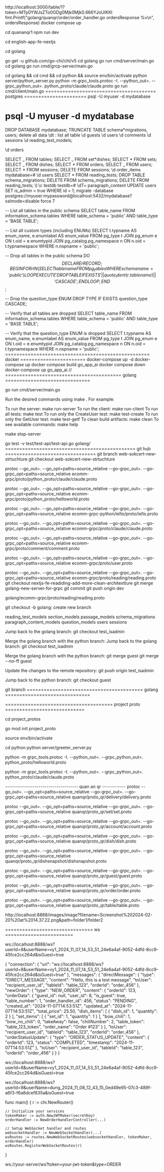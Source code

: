 http://localhost:3000/table/1?token=MTp0YWJsZTo0ODg0Mjk0Mjk0.666YJoUIKKI
fmt.Printf("golang/quanqr/order/order_handler.go ordersResponse %v\n", ordersResponse)
docker compose up

cd quananqr1
npm run dev

cd english-app-fe-nextjs

cd golang

go get -u github.com/go-chi/chi/v5
cd golang
go run cmd/server/main.go
cd golang
go run cmd/grcp-server/main.go

cd golang && cd cmd && cd python && source env/bin/activate
python server/python_server.py
python -m grpc_tools.protoc -I. --python_out=. --grpc_python_out=. python_proto/claude/claude.proto
go run cmd/client/main.go
======================================= postgres ======================
psql -U myuser -d mydatabase

# psql -U myuser -d mydatabase

DROP DATABASE mydatabase;
TRUNCATE TABLE schema\*migrations, users; delete all data
\dt : list all table
\d guests
\d users
\d comments
\d sessions
\d reading_test_models;

\d orders

SELECT _ FROM tables;
SELECT _ FROM set*dishes;
SELECT * FROM sets;
SELECT _ FROM dishes;
SELECT \* FROM orders;
SELECT _ FROM users;
SELECT \* FROM sessions;
DELETE FROM sessions;
\d order_items
mydatabase=# \d users
SELECT \* FROM reading_tests;
DROP TABLE schema_migrations;
DELETE FROM schema_migrations;
DELETE FROM reading_tests;
\l
\c testdb
testdb=# \dT+ paragraph_content
UPDATE users
SET is_admin = true
WHERE id = 1;
migrate -database postgres://myuser:mypassword@localhost:5432/mydatabase?sslmode=disable force 7

-- List all tables in the public schema
SELECT table_name
FROM information_schema.tables
WHERE table_schema = 'public'
AND table_type = 'BASE TABLE';

-- List all custom types (including ENUMs)
SELECT t.typname AS enum_name,
e.enumlabel AS enum_value
FROM pg_type t
JOIN pg_enum e ON t.oid = e.enumtypid
JOIN pg_catalog.pg_namespace n ON n.oid = t.typnamespace
WHERE n.nspname = 'public';

-- Drop all tables in the public schema
DO $$
DECLARE
r RECORD;
BEGIN
FOR r IN (SELECT tablename FROM pg_tables WHERE schemaname = 'public') LOOP
EXECUTE 'DROP TABLE IF EXISTS ' || quote_ident(r.tablename) || ' CASCADE';
END LOOP;
END $$;

-- Drop the question_type ENUM
DROP TYPE IF EXISTS question_type CASCADE;

-- Verify that all tables are dropped
SELECT table_name
FROM information_schema.tables
WHERE table_schema = 'public'
AND table_type = 'BASE TABLE';

-- Verify that the question_type ENUM is dropped
SELECT t.typname AS enum_name,
e.enumlabel AS enum_value
FROM pg_type t
JOIN pg_enum e ON t.oid = e.enumtypid
JOIN pg_catalog.pg_namespace n ON n.oid = t.typnamespace
WHERE n.nspname = 'public';
=================================================== docker =======================
docker-compose up -d
docker-compose up
docker compose build go_app_ai
docker compose down
docker-compose up go_app_ai
//
========================================= golang ==============================

go run cmd/server/main.go

Run the desired commands using make <target>. For example:

To run the server: make run-server
To run the client: make run-client
To run all tests: make test
To run only the CreateUser test: make test-create
To run only the GetUser test: make test-getf
To clean build artifacts: make clean
To see available commands: make help

make stop-server

go test -v test/test-api/test-api.go
golang/
============================================== git hub ================================
git branch web-sokcert-new-strtuchture
git checkout web-sokcert-new-strtuchture

protoc --go_out=. --go_opt=paths=source_relative --go-grpc_out=. --go-grpc_opt=paths=source_relative ecomm-grpc/proto/python_proto/claude/claude.proto

protoc --go_out=. --go_opt=paths=source_relative --go-grpc_out=. --go-grpc_opt=paths=source_relative ecomm-grpc/proto/python_proto/helloworld.proto

protoc --go_out=. --go_opt=paths=source_relative --go-grpc_out=. --go-grpc_opt=paths=source_relative ecomm-grpc-python/ielts/proto/ielts.proto

protoc --go_out=. --go_opt=paths=source_relative --go-grpc_out=. --go-grpc_opt=paths=source_relative ecomm-grpc/proto/claude/claude.proto

protoc --go_out=. --go_opt=paths=source_relative --go-grpc_out=. --go-grpc_opt=paths=source_relative ecomm-grpc/proto/comment/comment.proto

protoc --go_out=. --go_opt=paths=source_relative --go-grpc_out=. --go-grpc_opt=paths=source_relative ecomm-grpc/proto/user.proto

protoc --go_out=. --go_opt=paths=source_relative --go-grpc_out=. --go-grpc_opt=paths=source_relative ecomm-grpc/proto/reading/reading.proto
git checkout nextjs-fe-readiding-add-more-clean-architextture
git merge golang-new-server-for-grpc
git commit
git push origin dev

golang/ecomm-grpc/proto/reading/reading.proto

git checkout -b golang: create new branch

reading_test_models
section_models
passage_models
schema_migrations
paragraph_content_models
question_models
users
sessions

Jump back to the golang branch:
git checkout test_isadmin

Merge the golang branch with the python branch:
Jump back to the golang branch:
git checkout test_isadmin

Merge the golang branch with the python branch:
git merge guest
git merge --no-ff guest

Update the changes to the remote repository:
git push origin test_isadmin

Jump back to the python branch:
git checkout guest

git branch
========================================= golang ==============================

====================================== project proto ============================

cd project_protos

go mod init project_proto

source env/bin/activate

cd python
python server/greeter_server.py

python -m grpc_tools.protoc -I. --python_out=. --grpc_python_out=. python_proto/helloworld.proto

python -m grpc_tools.protoc -I. --python_out=. --grpc_python_out=. python_proto/claude/claude.proto

------------------------------------- quan an qr ------------
protoc --go_out=. --go_opt=paths=source_relative --go-grpc_out=. --go-grpc_opt=paths=source_relative quanqr/proto_qr/delivery/delivery.proto

protoc --go_out=. --go_opt=paths=source_relative --go-grpc_out=. --go-grpc_opt=paths=source_relative quanqr/proto_qr/set/set.proto

protoc --go_out=. --go_opt=paths=source_relative --go-grpc_out=. --go-grpc_opt=paths=source_relative quanqr/proto_qr/account/account.proto

protoc --go_out=. --go_opt=paths=source_relative --go-grpc_out=. --go-grpc_opt=paths=source_relative quanqr/proto_qr/dish/dish.proto

protoc --go_out=. --go_opt=paths=source_relative --go-grpc_out=. --go-grpc_opt=paths=source_relative quanqr/proto_qr/dishsnapshot/dishsnapshot.proto

protoc --go_out=. --go_opt=paths=source_relative --go-grpc_out=. --go-grpc_opt=paths=source_relative quanqr/proto_qr/guest/guest.proto

protoc --go_out=. --go_opt=paths=source_relative --go-grpc_out=. --go-grpc_opt=paths=source_relative quanqr/proto_qr/order/order.proto

protoc --go_out=. --go_opt=paths=source_relative --go-grpc_out=. --go-grpc_opt=paths=source_relative quanqr/proto_qr/table/table.proto

http://localhost:8888/images/image?filename=Screenshot%202024-02-20%20at%2014.37.22.png&path=folder1/folder2

=============================== ws ========================

ws://localhost:8888/ws?userId=8&userName=vy1_2024_11_07_14_53_51_24e6a4af-9052-4dfd-8cc9-45fce2cc264d&isGuest=true

{
"connection": {
"url": "ws://localhost:8888/ws?userId=8&userName=vy1_2024_11_07_14_53_51_24e6a4af-9052-4dfd-8cc9-45fce2cc264d&isGuest=true"
},
"messages": {
"directMessage": {
"type": "DIRECT_MESSAGE",
"content": "Hello, this is a test message",
"toUser": "recipient_user_id",
"tableId": "table_123",
"orderId": "order_456"
},
"newOrder": {
"type": "NEW_ORDER",
"content": {
"orderId": 123,
"orderData": {
"guest_id": null,
"user_id": 8,
"is_guest": true,
"table_number": 1,
"order_handler_id": 456,
"status": "PENDING",
"created_at": "2024-11-07T14:53:51Z",
"updated_at": "2024-11-07T14:53:51Z",
"total_price": 25.50,
"dish_items": [
{
"dish_id": 1,
"quantity": 2
}
],
"set_items": [
{
"set_id": 1,
"quantity": 1
}
],
"bow_chili": 1,
"bow_no_chili": 0,
"takeAway": false,
"chiliNumber": 2,
"table_token": "table_123_token",
"order_name": "Order #123"
}
},
"toUser": "recipient_user_id",
"tableId": "table_123",
"orderId": "order_456"
},
"orderStatusUpdate": {
"type": "ORDER_STATUS_UPDATE",
"content": {
"orderId": 123,
"status": "COMPLETED",
"timestamp": "2024-11-07T14:53:51Z"
},
"toUser": "recipient_user_id",
"tableId": "table_123",
"orderId": "order_456"
}
}
}

ws://localhost:8888/ws?userId=8&userName=vy1_2024_11_07_14_53_51_24e6a4af-9052-4dfd-8cc9-45fce2cc264d&isGuest=true

ws://localhost:8888/ws?userId=9&userName=dung_2024_11_08_12_43_15_0ed49e95-07c3-489f-a6f3-f6a8dcef835a&isGuest=true

func main() {
r := chi.NewRouter()

    // Initialize your services
    tokenMaker := auth.NewJWTMaker(secretKey)
    orderHandler := NewOrderHandlerController(...)

    // Setup WebSocket handler and routes
    websocketHandler := NewWebSocketHandler(...)
    wsRoutes := routes.NewWebSocketRoutes(websocketHandler, tokenMaker, orderHandler)
    wsRoutes.RegisterWebSocketRoutes(r)

}

ws://your-server/ws?token=your-jwt-token&type=ORDER

